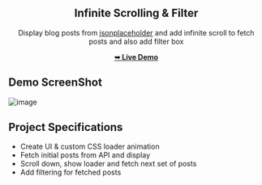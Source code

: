 <div align="center">
 <h2 align="center">Infinite Scrolling & Filter</h2>
 
Display blog posts from [jsonplaceholder](https://jsonplaceholder.typicode.com) and add infinite scroll to fetch posts and also add filter box
 
<a href="https://c0dewithlokesh.github.io/vanillawebprojects/Infinite%20Scroll/"><strong>➥ Live Demo</strong></a>
</div>

## Demo ScreenShot

![image](https://user-images.githubusercontent.com/77185999/235357484-adb459e4-a418-47b2-b127-9aa0487e52b6.png)

## Project Specifications

- Create UI & custom CSS loader animation
- Fetch initial posts from API and display
- Scroll down, show loader and fetch next set of posts
- Add filtering for fetched posts
